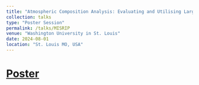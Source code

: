 ```yaml
---
title: "Atmospheric Composition Analysis: Evaluating and Utilising Large Language Model's Ability in Recognising Physical Phenomena"
collection: talks
type: "Poster Session"
permalink: /talks/MISRIP
venue: "Washington University in St. Louis"
date: 2024-08-01
location: "St. Louis MO, USA"
---
```


# [Poster](../files/MISRIP_Poster-2.pdf)
